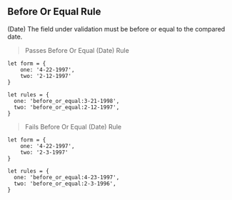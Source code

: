 ## Before Or Equal Rule
(Date)
The field under validation must be before or equal to the compared date.

> Passes Before Or Equal (Date) Rule
```
let form = { 
    one: '4-22-1997', 
    two: '2-12-1997' 
}

let rules = {
  one: 'before_or_equal:3-21-1998',
  two: 'before_or_equal:2-12-1997',
}
```

> Fails Before Or Equal (Date) Rule
```
let form = { 
    one: '4-22-1997', 
    two: '2-3-1997' 
}

let rules = {
  one: 'before_or_equal:4-23-1997',
  two: 'before_or_equal:2-3-1996',
}
```
